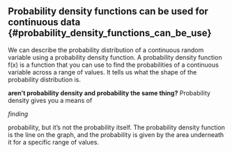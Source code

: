## Probability density functions can be used for continuous data {#probability_density_functions_can_be_use}

We can describe the probability distribution of a continuous random variable using a probability density function. A probability density function f\(x\) is a function that you can use to find the probabilities of a continuous variable across a range of values. It tells us what the shape of the probability distribution is.

**aren’t probability density and probability the same thing?** Probability density gives you a means of 

_finding_

 probability, but it’s not the probability itself. The probability density function is the line on the graph, and the probability is given by the area underneath it for a specific range of values.

